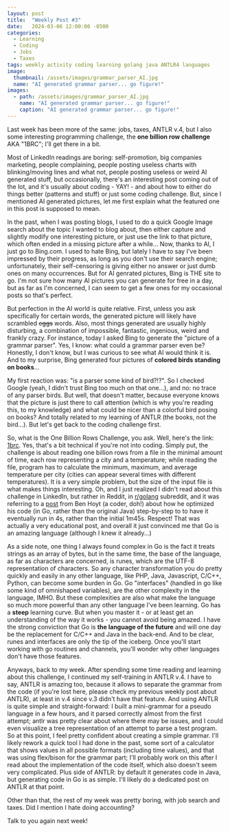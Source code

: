 ```yaml
---
layout: post
title:  "Weekly Post #3"
date:   2024-03-06 12:00:00 -0500
categories:
  - Learning
  - Coding
  - Jobs
  - Taxes
tags: weekly activity coding learning golang java ANTLR4 languages
image:
  thumbnail: /assets/images/grammar_parser_AI.jpg
  name: "AI generated grammar parser... go figure!"
images:
  - path: /assets/images/grammar_parser_AI.jpg
    name: "AI generated grammar parser... go figure!"
    caption: "AI generated grammar parser... go figure!"
---
```

Last week has been more of the same: jobs, taxes, ANTLR v.4, but I also some interesting programming
challenge, the **one billion row challenge** AKA "1BRC"; I'll get there in a bit.

Most of LinkedIn readings are boring: self-promotion, big companies marketing, people complaining,
people posting useless charts with blinking/moving lines and what not, people posting useless or weird AI
generated stuff, but occasionally, there's an interesting post coming out of the lot, and it's
usually about coding - YAY! - and about how to either do things better (patterns and stuff) or
just some coding challenge. But, since I mentioned AI generated pictures, let me first explain what the featured one in this post
is supposed to mean.

In the past, when I was posting blogs, I used to do a quick Google Image search about the topic I
wanted to blog about, then either capture and slightly modify one interesting picture, or just use
the link to that picture, which often ended in a missing picture after a while... Now, thanks to AI,
I just go to Bing.com. I used to hate Bing, but lately I have to say I've been impressed by their
progress, as long as you don't use their search engine; unfortunately, their self-censoring is giving
either no answer or just dumb ones on many occurrences. But for AI genrated pictures, Bing is THE
site to go. I'm not sure how many AI pictures you can generate for free in a day, but as far as I'm
concerned, I can seem to get a few ones for my occasional posts so that's perfect.

But perfection in the AI world is quite relative. First, unless you ask specifically for certain words,
the generated picture will likely have scrambled <s>eggs</s> words. Also, most things generated are
usually highly disturbing, a combination of impossible, fantastic, ingenious, weird and frankly crazy.
For instance, today I asked Bing to generate the "picture of a grammar parser". Yes, I know: what 
could a grammar parser even be? Honestly, I don't know, but I was curious to see what AI would think
it is. And to my surprise, Bing generated four pictures of **colored birds standing on books**...

My first reaction was: "is a parser some kind of bird?!?". So I checked Google (yeah, I didn't trust
Bing too much on that one...), and no: no trace of any parser birds. But well, that doesn't matter,
because everyone knows that the picture is just there to call attention (which is why you're reading
this, to my knowledge) and what could be nicer than a colorful bird posing on books? And totally related
to my learning of ANTLR (the books, not the bird...). But let's get back to the coding challenge first.

So, what is the One Billion Rows Challenge, you ask. Well, here's the link: [1brc][1brc]. Yes, that's a
bit technical if you're not into coding. Simply put, the challenge is about reading one billion rows from
a file in the minimal amount of time, each row representing a city and a temperature; while reading the
file, program has to calculate the minimum, maximum, and average temperature per city (cities can appear
several times with different temperatures). It is a very simple problem, but the size of the input
file is what makes things interesting. Oh, and I just realized I didn't read about this challenge in
LinkedIn, but rather in Reddit, in [r/golang][r/golang] subreddit, and it was referring to a [post][BenHoyt] from
Ben Hoyt (a coder, doh!) about how he optimized his code (in Go, rather than the original Java) step-by-step to
to have it eventually run in 4s, rather than the initial 1m45s. Respect! That was actually a very educational
post, and overall it just convinced me that Go is an amazing language (although I knew it already...)

As a side note, one thing I always found complex in Go is the fact it treats strings as an array of
bytes, but in the same time, the base of the language, as far as characters are concerned, is runes,
which are the UTF-8 representation of characters. So any character transformation you do pretty quickly
and easily in any other language, like PHP, Java, Javascript, C/C++, Python, can become some burden in
Go. Go "interfaces" (handled in go like some kind of omnishaped variables), are the other complexity in
the language, IMHO. But these complexities are also what make the language so much more powerful than
any other language I've been learning. Go has a **steep** learning curve. But when you master it - or
at least get an understanding of the way it works - you cannot avoid being amazed. I have the strong
conviction that Go is **the language of the future** and will one day be the replacement for C/C++ and
Java in the back-end. And to be clear, runes and interfaces are only the tip of the iceberg. Once you'll
start working with go routines and channels, you'll wonder why other languages don't have those features.

Anyways, back to my week. After spending some time reading and learning about this challenge, I continued
my self-training in ANTLR v.4. I have to say, ANTLR is amazing too, because it allows to separate the
grammar from the code (if you're lost here, please check my previous weekly post about ANTLR), at least in
v.4 since v.3 didn't have that feature. And using ANTLR is quite simple and straight-forward: I built a
mini-grammar for a pseudo language in a few hours, and it parsed correctly almost from the first attempt;
antlr was pretty clear about where there may be issues, and I could even visualize a tree representation 
of an attempt to parse a test program. So at this point, I feel pretty confident about creating a simple
grammar. I'll likely rework a quick tool I had done in the past, some sort of a calculator that shows
values in all possible formats (including time values), and that was using flex/bison for the grammar part;
I'll probably work on this after I read about the implementation of the code itself, which also doesn't
seem very complicated. Plus side of ANTLR: by default it generates code in Java, but generating code in
Go is as simple. I'll likely do a dedicated post on ANTLR at that point.

Other than that, the rest of my week was pretty boring, with job search and taxes. Did I mention I
hate doing accounting?

Talk to you again next week!


[1brc]: https://github.com/gunnarmorling/1brc
[r/golang]: https://www.reddit.com/r/golang/
[BenHoyt]: https://benhoyt.com/writings/go-1brc/


